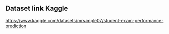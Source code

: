 ## **Dataset link Kaggle**
https://www.kaggle.com/datasets/mrsimple07/student-exam-performance-prediction
